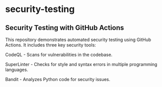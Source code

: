 # security-testing

## Security Testing with GitHub Actions
This repository demonstrates automated security testing using GitHub Actions. It includes three key security tools:

CodeQL - Scans for vulnerabilities in the codebase.

SuperLinter - Checks for style and syntax errors in multiple programming languages.

Bandit - Analyzes Python code for security issues.